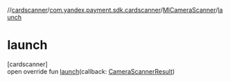 //[cardscanner](../../../index.md)/[com.yandex.payment.sdk.cardscanner](../index.md)/[MlCameraScanner](index.md)/[launch](launch.md)

# launch

[cardscanner]\
open override fun [launch](launch.md)(callback: [CameraScannerResult](../../../../ui/ui/com.yandex.payment.sdk.ui.cardscanner/-camera-scanner-result/index.md))
